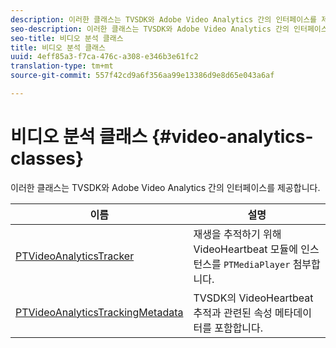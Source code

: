 ```yaml
---
description: 이러한 클래스는 TVSDK와 Adobe Video Analytics 간의 인터페이스를 제공합니다.
seo-description: 이러한 클래스는 TVSDK와 Adobe Video Analytics 간의 인터페이스를 제공합니다.
seo-title: 비디오 분석 클래스
title: 비디오 분석 클래스
uuid: 4eff85a3-f7ca-476c-a308-e346b3e61fc2
translation-type: tm+mt
source-git-commit: 557f42cd9a6f356aa99e13386d9e8d65e043a6af

---
```



# 비디오 분석 클래스 {#video-analytics-classes}

이러한 클래스는 TVSDK와 Adobe Video Analytics 간의 인터페이스를 제공합니다.

| **이름** | **설명** |
|---|---|
| [PTVideoAnalyticsTracker](https://help.adobe.com/en_US/primetime/api/psdk/vhl_tvsdk_ios/Classes/PTVideoAnalyticsTracker.html) | 재생을 추적하기 위해 VideoHeartbeat 모듈에 인스턴스를 `PTMediaPlayer` 첨부합니다. |
| [PTVideoAnalyticsTrackingMetadata](https://help.adobe.com/en_US/primetime/api/psdk/vhl_tvsdk_ios/Classes/PTVideoAnalyticsTrackingMetadata.html) | TVSDK의 VideoHeartbeat 추적과 관련된 속성 메타데이터를 포함합니다. |